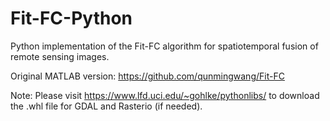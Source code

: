 # Fit-FC-Python
Python implementation of the Fit-FC algorithm for spatiotemporal fusion of remote sensing images.

Original MATLAB version: https://github.com/qunmingwang/Fit-FC

Note: Please visit https://www.lfd.uci.edu/~gohlke/pythonlibs/ to download the .whl file for GDAL and Rasterio (if needed).
